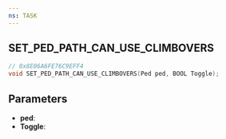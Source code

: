 ```yaml
---
ns: TASK
---
```

## SET_PED_PATH_CAN_USE_CLIMBOVERS

```c
// 0x8E06A6FE76C9EFF4
void SET_PED_PATH_CAN_USE_CLIMBOVERS(Ped ped, BOOL Toggle);
```

## Parameters
* **ped**:
* **Toggle**:
